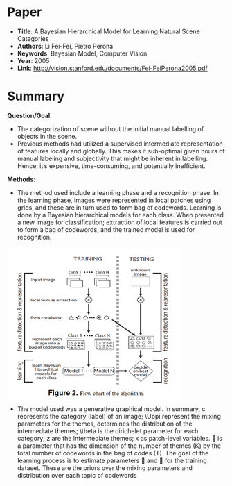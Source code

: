 # Paper

-  **Title**: A Bayesian Hierarchical Model for Learning Natural Scene Categories
-  **Authors**: Li Fei-Fei, Pietro Perona
-  **Keywords**: Bayesian Model, Computer Vision
-  **Year**: 2005
-  **Link**: http://vision.stanford.edu/documents/Fei-FeiPerona2005.pdf

# Summary

**Question/Goal**: 
- The categorization of scene without the initial manual labelling of objects in the scene. 
- Previous methods had utilized a supervised intermediate representation of features locally and globally. This makes it sub-optimal given hours of manual labeling and subjectivity that might be inherent in labelling. Hence, it’s expensive, time-consuming, and potentially inefficient.

**Methods**:
- The method used include a learning phase and a recognition phase. In the learning phase, images were represented in local patches using grids, and these are in turn used to form bag of codewords. Learning is done by a Bayesian hierarchical models for each class. When presented a new image for classification; extraction of local features is carried out to form a bag of codewords, and the trained model is used for recognition.
<img src="images/BHM_NS_algorithm.png" width=400 align="center">

- The model used was a generative graphical model. In summary, c represents the category (label) of an image; \Uppi represent the mixing parameters for the themes, determines the distribution of the intermediate themes;  \theta is the dirichelet parameter for each category; z are the intermediate themes; x as patch-level variables.  is a parameter that has the dimension of the number of themes (K) by the total number of codewords in the bag of codes (T). The goal of the learning process is to estimate parameters  and  for the training dataset. These are the priors over the mixing parameters and distribution over each topic of codewords
